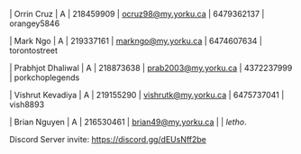 | Orrin Cruz | A       | 218459909 | ocruz98@my.yorku.ca | 6479362137 | orangey5846

| Mark Ngo   | A       | 219337161 | markngo@my.yorku.ca | 6474607634 | torontostreet

| Prabhjot Dhaliwal | A | 218873638 | prab2003@my.yorku.ca | 4372237999 | porkchoplegends

| Vishrut Kevadiya | A | 219155290 | vishrutk@my.yorku.ca | 6475737041 | vish8893

| Brian Nguyen | A | 216530461 | brian49@my.yorku.ca |  | _letho_.

Discord Server invite: https://discord.gg/dEUsNff2be

